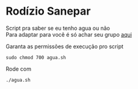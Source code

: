 # Rodízio Sanepar
Script pra saber se eu tenho agua ou não <br />
Para adaptar para você é só achar seu grupo [aqui](http://site.sanepar.com.br/grupos-rodizio)

Garanta as permissões de execução pro script
```
sudo chmod 700 agua.sh
``` 
Rode com
```
./agua.sh
```

